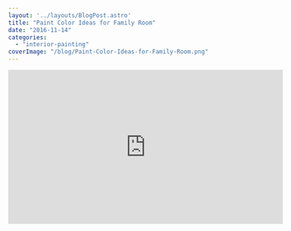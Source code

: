 ```yaml
---
layout: '../layouts/BlogPost.astro'
title: "Paint Color Ideas for Family Room"
date: "2016-11-14"
categories: 
  - "interior-painting"
coverImage: "/blog/Paint-Color-Ideas-for-Family-Room.png"
---
```


<iframe src="https://www.youtube.com/embed/iMd4ATKty1o" width="560" height="315" frameborder="0" allowfullscreen="allowfullscreen"></iframe>
